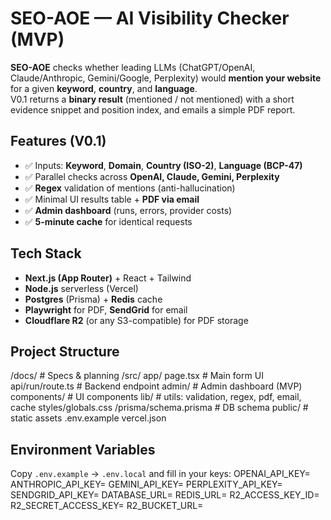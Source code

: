 # SEO-AOE — AI Visibility Checker (MVP)

**SEO-AOE** checks whether leading LLMs (ChatGPT/OpenAI, Claude/Anthropic, Gemini/Google, Perplexity) would **mention your website** for a given **keyword**, **country**, and **language**.  
V0.1 returns a **binary result** (mentioned / not mentioned) with a short evidence snippet and position index, and emails a simple PDF report.

## Features (V0.1)
- ✅ Inputs: **Keyword**, **Domain**, **Country (ISO-2)**, **Language (BCP-47)**
- ✅ Parallel checks across **OpenAI, Claude, Gemini, Perplexity**
- ✅ **Regex** validation of mentions (anti-hallucination)
- ✅ Minimal UI results table + **PDF via email**
- ✅ **Admin dashboard** (runs, errors, provider costs)
- ✅ **5-minute cache** for identical requests

## Tech Stack
- **Next.js (App Router)** + React + Tailwind
- **Node.js** serverless (Vercel)
- **Postgres** (Prisma) + **Redis** cache
- **Playwright** for PDF, **SendGrid** for email
- **Cloudflare R2** (or any S3-compatible) for PDF storage

## Project Structure
/docs/ # Specs & planning
/src/
app/
page.tsx # Main form UI
api/run/route.ts # Backend endpoint
admin/ # Admin dashboard (MVP)
components/ # UI components
lib/ # utils: validation, regex, pdf, email, cache
styles/globals.css
/prisma/schema.prisma # DB schema
public/ # static assets
.env.example
vercel.json

## Environment Variables
Copy `.env.example` → `.env.local` and fill in your keys:
OPENAI_API_KEY=
ANTHROPIC_API_KEY=
GEMINI_API_KEY=
PERPLEXITY_API_KEY=
SENDGRID_API_KEY=
DATABASE_URL=
REDIS_URL=
R2_ACCESS_KEY_ID=
R2_SECRET_ACCESS_KEY=
R2_BUCKET_URL=

